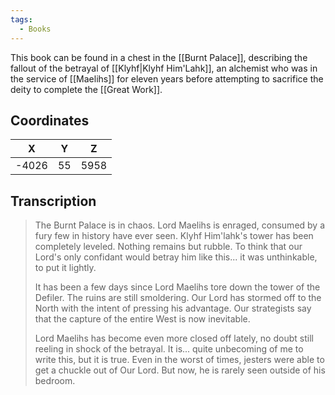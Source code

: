 ```yaml
---
tags:
  - Books
---
```


This book can be found in a chest in the [[Burnt Palace]], describing the fallout of the betrayal of [[Klyhf|Klyhf Him'Lahk]], an alchemist who was in the service of [[Maelihs]] for eleven years before attempting to sacrifice the deity to complete the [[Great Work]].

## Coordinates
| **X** | **Y** | **Z** |
| :---: | :---: | :---: |
| -4026 |  55   | 5958  |

## Transcription
> The Burnt Palace is in chaos. Lord Maelihs is enraged, consumed by a fury few in history have ever seen. Klyhf Him'lahk's tower has been completely leveled. Nothing remains but rubble. To think that our Lord's only confidant would betray him like this... it was unthinkable, to put it lightly.
>
> It has been a few days since Lord Maelihs tore down the tower of the Defiler. The ruins are still smoldering. Our Lord has stormed off to the North with the intent of pressing his advantage. Our strategists say that the capture of the entire West is now inevitable.
>
> Lord Maelihs has become even more closed off lately, no doubt still reeling in shock of the betrayal. It is... quite unbecoming of me to write this, but it is true. Even in the worst of times, jesters were able to get a chuckle out of Our Lord. But now, he is rarely seen outside of his bedroom.

